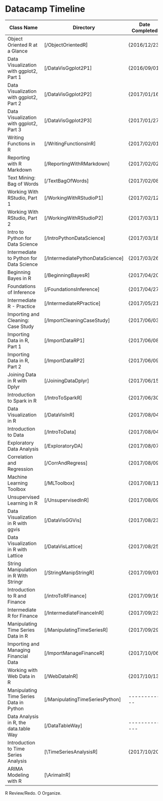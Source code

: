 # Datacamp Timeline

| Class Name                              | Directory                        | Date Completed |
| ----------------------------------------| -------------------------------- | ---------------|
| Object Oriented R at a Glance           | [/ObjectOrientedR]               | {2016/12/23}   |
| Data Visualization with ggplot2, Part 1 | [/DataVisGgplot2P1]              | {2016/09/01}   | R
| Data Visualization with ggplot2, Part 2 | [/DataVisGgplot2P2]              | {2017/01/16}   |
| Data Visualization with ggplot2, Part 3 | [/DataVisGgplot2P3]              | {2017/01/27}   |
| Writing Functions in R                  | [/WritingFunctionsInR]           | {2017/02/01}   |
| Reporting with R Markdown               | [/ReportingWithRMarkdown]        | {2017/02/02}   |
| Text Mining: Bag of Words               | [/TextBagOfWords]                | {2017/02/08}   | R
| Working With RStudio, Part 1            | [/WorkingWithRStudioP1]          | {2017/02/12}   | R
| Working With RStudio, Part 2            | [/WorkingWithRStudioP2]          | {2017/03/11}   | R
| Intro to Python for Data Science        | [/IntroPythonDataScience]        | {2017/03/18}   |
| Intermediate to Python for Data Science | [/IntermediatePythonDataScience] | {2017/03/26}   |
| Beginning Bayes in R                    | [/BeginningBayesR]               | {2017/04/20}   | O
| Foundations of Inference                | [/FoundationsInference]          | {2017/04/27}   | R
| Intermediate R - Practice               | [/IntermediateRPractice]         | {2017/05/21}   |
| Importing and Cleaning: Case Study      | [/ImportCleaningCaseStudy]       | {2017/06/03}   | R
| Importing Data in R, Part 1             | [/ImportDataRP1]                 | {2017/06/08}   | O
| Importing Data in R, Part 2             | [/ImportDataRP2]                 | {2017/06/09}   | O
| Joining Data in R with Dplyr            | [/JoiningDataDplyr]              | {2017/06/15}   |
| Introduction to Spark in R              | [/IntroToSparkR]                 | {2017/06/30}   |
| Data Visualization in R                 | [/DataVisInR]                    | {2017/08/04}   |
| Introduction to Data                    | [/IntroToData]                   | {2017/08/04}   |
| Exploratory Data Analysis               | [/ExploratoryDA]                 | {2017/08/07}   |
| Correlation and Regression              | [/CorrAndRegress]                | {2017/08/09}   |
| Machine Learning Toolbox                | [/MLToolbox]                     | {2017/08/11}   |
| Unsupervised Learning in R              | [/UnsupervisedInR]               | {2017/08/09}   |
| Data Visualization in R with ggvis      | [/DataVisGGVis]                  | {2017/08/23}   |
| Data Visualization in R with Lattice    | [/DataVisLattice]                | {2017/08/25}   |
| String Manipulation in R With Stringr   | [/StringManipStringR]            | {2017/09/01}   |
| Introduction to R and Finance           | [/introToRFinance]               | {2017/09/16}   |
| Intermediate R for Finance              | [/IntermediateFinanceInR]        | {2017/09/23}   |
| Manipulating Time Series Data in R      | [/ManipulatingTimeSeriesR]       | {2017/09/29}   |
| Importing and Managing Financial Data   | [/ImportManageFinanceR]          | {2017/10/06}   |
| Working with Web Data in R              | [/WebDataInR]                    | {2017/10/13}   |
| Manipulating Time Series Data in Python | [/ManipulatingTimeSeriesPython]  | ------------   |
| Data Analysis in R, the data.table Way  | [/DataTableWay]                  | -------------  | R/O
| Introduction to Time Series Analysis    | [\TimeSeriesAnalysisR]           | {2017/10/20}   |
| ARIMA Modeling with R                   | [\ArimaInR]                      |                |



R Review/Redo.
O Organize.
